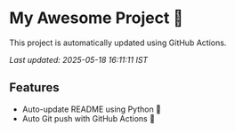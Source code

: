 # My Awesome Project 🚀

This project is automatically updated using GitHub Actions.

_Last updated: 2025-05-18 16:11:11 IST_

## Features
- Auto-update README using Python 🐍
- Auto Git push with GitHub Actions 🤖
